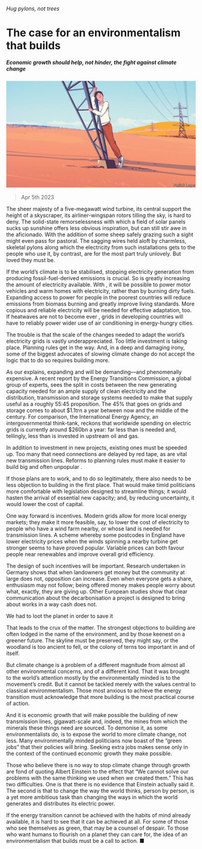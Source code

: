 ###### Hug pylons, not trees

# The case for an environmentalism that builds 

##### Economic growth should help, not hinder, the fight against climate change 

![image](images/20230408_LDD001.jpg) 

> Apr 5th 2023 

The sheer majesty of a five-megawatt wind turbine, its central support the height of a skyscraper, its airliner-wingspan rotors tilling the sky, is hard to deny. The solid-state remorselessness with which a field of solar panels sucks up sunshine offers less obvious inspiration, but can still stir awe in the aficionado. With the addition of some sheep safely grazing such a sight might even pass for pastoral. The sagging wires held aloft by charmless, skeletal pylons along which the electricity from such installations gets to the people who use it, by contrast, are for the most part truly unlovely. But loved they must be. 

If the world’s climate is to be stabilised, stopping electricity generation from producing fossil-fuel-derived emissions is crucial. So is greatly increasing the amount of electricity available. With , it will be possible to power motor vehicles and warm homes with electricity, rather than by burning dirty fuels. Expanding access to power for people in the poorest countries will reduce emissions from biomass burning and greatly improve living standards. More copious and reliable electricity will be needed for effective adaptation, too. If heatwaves are not to become ever , grids in developing countries will have to reliably power wider use of air conditioning in energy-hungry cities. 

The trouble is that the scale of the changes needed to adapt the world’s electricity grids is vastly underappreciated. Too little investment is taking place. Planning rules get in the way. And, in a deep and damaging irony, some of the biggest advocates of slowing climate change do not accept the logic that to do so requires building more. 

As our  explains, expanding and  will be demanding—and phenomenally expensive. A recent report by the Energy Transitions Commission, a global group of experts, sees the split in costs between the new generating capacity needed for an ample supply of clean electricity and the distribution, transmission and storage systems needed to make that supply useful as a roughly 55:45 proposition. The 45% that goes on grids and storage comes to about $1.1trn a year between now and the middle of the century. For comparison, the International Energy Agency, an intergovernmental think-tank, reckons that worldwide spending on electric grids is currently around $260bn a year: far less than is needed and, tellingly, less than is invested in upstream oil and gas.

In addition to investment in new projects, existing ones must be speeded up. Too many that need connections are delayed by red tape, as are vital new transmission lines. Reforms to planning rules must make it easier to build big and often unpopular . 

If those plans are to work, and to do so legitimately, there also needs to be less objection to building in the first place. That would make timid politicians more comfortable with legislation designed to streamline things; it would hasten the arrival of essential new capacity; and, by reducing uncertainty, it would lower the cost of capital.

One way forward is incentives. Modern grids allow for more local energy markets; they make it more feasible, say, to lower the cost of electricity to people who have a wind farm nearby, or whose land is needed for transmission lines. A scheme whereby some postcodes in England have lower electricity prices when the winds spinning a nearby turbine get stronger seems to have proved popular. Variable prices can both favour people near renewables and improve overall grid efficiency. 

The design of such incentives will be important. Research undertaken in Germany shows that when landowners get money but the community at large does not, opposition can increase. Even when everyone gets a share, enthusiasm may not follow; being offered money makes people worry about what, exactly, they are giving up. Other European studies show that clear communication about the decarbonisation a project is designed to bring about works in a way cash does not. 

We had to loot the planet in order to save it

That leads to the crux of the matter. The strongest objections to building are often lodged in the name of the environment, and by those keenest on a greener future. The skyline must be preserved, they might say, or the woodland is too ancient to fell, or the colony of terns too important in and of itself.

But climate change is a problem of a different magnitude from almost all other environmental concerns, and of a different kind. That it was brought to the world’s attention mostly by the environmentally minded is to the movement’s credit. But it cannot be tackled merely with the values central to classical environmentalism. Those most anxious to achieve the energy transition must acknowledge that more building is the most practical course of action.

And it is economic growth that will make possible the building of new transmission lines, gigawatt-scale  and, indeed, the mines from which the minerals these things need are sourced. To demonise it, as some environmentalists do, is to expose the world to more climate change, not less. Many environmentally minded politicians now boast of the “green jobs” that their policies will bring. Seeking extra jobs makes sense only in the context of the continued economic growth they make possible. 

Those who believe there is no way to stop climate change through growth are fond of quoting Albert Einstein to the effect that “We cannot solve our problems with the same thinking we used when we created them.” This has two difficulties. One is that there is no evidence that Einstein actually said it. The second is that to change the way the world thinks, person by person, is a yet more ambitious task than changing the ways in which the world generates and distributes its electric power.

If the energy transition cannot be achieved with the habits of mind already available, it is hard to see that it can be achieved at all. For some of those who see themselves as green, that may be a counsel of despair. To those who want humans to flourish on a planet they can care for, the idea of an environmentalism that builds must be a call to action. ■


